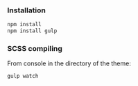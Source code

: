 ### Installation
```sh
npm install
npm install gulp
```

### SCSS compiling
From console in the directory of the theme:
```sh
gulp watch
```